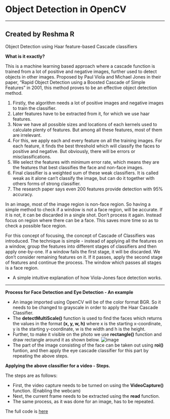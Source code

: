 # Object Detection in OpenCV

---

## Created by Reshma R

 Object Detection using Haar feature-based Cascade classifiers

**What is it exactly?**

This is a machine learning based approach where a cascade function is trained from a lot of positive and negative images, further used to detect objects in other images. Proposed by Paul Viola and Michael Jones in their paper, “Rapid Object Detection using a Boosted Cascade of Simple Features” in 2001, this method proves to be an effective object detection method. 

1. Firstly, the algorithm needs a lot of positive images and negative images to train the classifier. 
2. Later features have to be extracted from it, for which we use haar features.
3. Now we have all possible sizes and locations of each kernels used to calculate plenty of features. But among all these features, most of them are irrelevant. 
4. For this, we apply each and every feature on all the training images. For each feature, it finds the best threshold which will classify the faces to positive and negative. But obviously, there will be errors or misclassifications. 
5. We select the features with minimum error rate, which means they are the features that best classifies the face and non-face images.
6. Final classifier is a weighted sum of these weak classifiers. It is called weak as it alone can’t classify the image, but can do it together with others forms of strong classifier. 
7. The research paper says even 200 features provide detection with 95% accuracy. 

In an image, most of the image region is non-face region. So having a simple method to check if a window is not a face region, will be accurate. If it is not, it can be discarded in a single shot. Don’t process it again. Instead focus on region where there can be a face. This saves more time so as to check a possible face region. 

For this concept of focusing, the concept of Cascade of Classifiers was introduced. The technique is simple - instead of applying all the features on a window, group the features into different stages of classifiers and then apply one-by-one. If a window fails the first stage, it will be discarded. We don’t consider remaining features on it. If it passes, apply the second stage of features and continue the process. The window which passes all stages is a face region.

- A simple intuitive explanation of how Viola-Jones face detection works.

---

**Process for Face Detection and Eye Detection - An example**

* An image imported using OpenCV will be of the color format BGR. So it needs to be changed to grayscale in order to apply the Haar Cascade Classifier.
* The **detectMultiScale()** function is used to find the faces which returns the values in the format **(x, y, w, h)** where x is the starting x-coordinate, y is the starting y-coordinate, w is the width and h is the height.
* Further, to make it visible on the photo we use **rectangle()** function and draw rectangle around it as shown below.
  ![image](https://encrypted-tbn0.gstatic.com/images?q=tbn%3AANd9GcTF9LipPzwRM-yh3DO7tNk4hHgB6MHmVKtorg&usqp=CAU)
* The part of the image consisting of the face can be taken out using **roi()** funtion, and then apply the eye cascade classifier for this part by repeating the above steps.


**Applying the above classifier for a video - Steps.**

The steps are as follows:
* First, the video capture needs to be turned on using the **VideoCapture()** function. (Enabling the webcam)
* Next, the current frame needs to be extracted using the **read** function.
* The same process, as it was done for an image, has to be repeated.


The full code is [here](https://github.com/rakshith48/Open-contributions/blob/master/Rakshith_OpenCV_ObjectDetection.ipynb)
